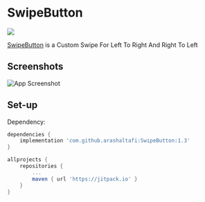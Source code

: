 # SwipeButton
[![](https://jitpack.io/v/arashaltafi/SwipeButton.svg)](https://jitpack.io/#arashaltafi/SwipeButton)

[SwipeButton](https://github.com/arashaltafi/SwipeButton) is a Custom Swipe For Left To Right And Right To Left

## Screenshots

![App Screenshot](https://cdn.dribbble.com/users/4393223/screenshots/18481406/media/15633bb1ef9d31c2c77175c92e3aee51.png?compress=1&resize=1200x900)

## Set-up

Dependency:
```groovy
dependencies {
	implementation 'com.github.arashaltafi:SwipeButton:1.3'
}
  ```
  
```groovy
allprojects {
	repositories {
		...
		maven { url 'https://jitpack.io' }
	}
}
```

